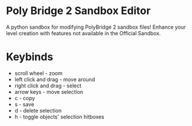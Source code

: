# Poly Bridge 2 Sandbox Editor
 A python sandbox for modifying PolyBridge 2 sandbox files! Enhance your level creation with features not available in the Official Sandbox.


# Keybinds
- scroll wheel - zoom
- left click and drag - move around
- right click and drag - select
- arrow keys - move selection
- c - copy
- s - save
- d - delete selection
- h - toggle objects' selection hitboxes
